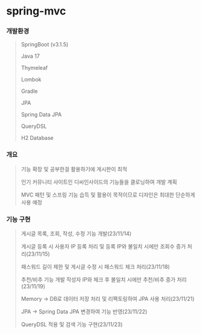 # spring-mvc
### 개발환경
> SpringBoot (v3.1.5)
> 
> Java 17
> 
> Thymeleaf
> 
> Lombok
> 
> Gradle
> 
> JPA
> 
> Spring Data JPA
> 
> QueryDSL
> 
> H2 Database

### 개요
> 기능 확장 및 공부한걸 활용하기에 게시판이 최적
> 
> 인기 커뮤니티 사이트인 디씨인사이드의 기능들을 클로닝하여 개발 계획
>
> MVC 패턴 및 스프링 기능 습득 및 활용이 목적이므로 디자인은 최대한 단순하게 사용 예정

### 기능 구현
> 게시글 목록, 조회, 작성, 수정 기능 개발(23/11/14)
> 
> 게시글 등록 시 사용자 IP 등록 처리 및 등록 IP와 불일치 시에만 조회수 증가 처리(23/11/15)
>
> 패스워드 길이 제한 및 게시글 수정 시 패스워드 체크 처리(23/11/18)
> 
> 추천/비추 기능 개발 작성자 IP와 체크 후 불일치 시에만 추천/비추 증가 처리(23/11/19)
> 
> Memory -> DB로 데이터 저장 처리 및 리팩토링하여 JPA 사용 처리(23/11/21)
> 
> JPA -> Spring Data JPA 변경하여 기능 반영(23/11/22)
> 
> QueryDSL 적용 및 검색 기능 구현(23/11/23)